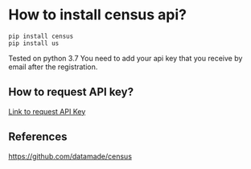 # How to install census api?

    pip install census
	pip install us

Tested on python 3.7
You need to add your api key that you receive by email after the registration.

## How to request API key?

[Link to request API Key](https://api.census.gov/data/key_signup.html)

## References

https://github.com/datamade/census
